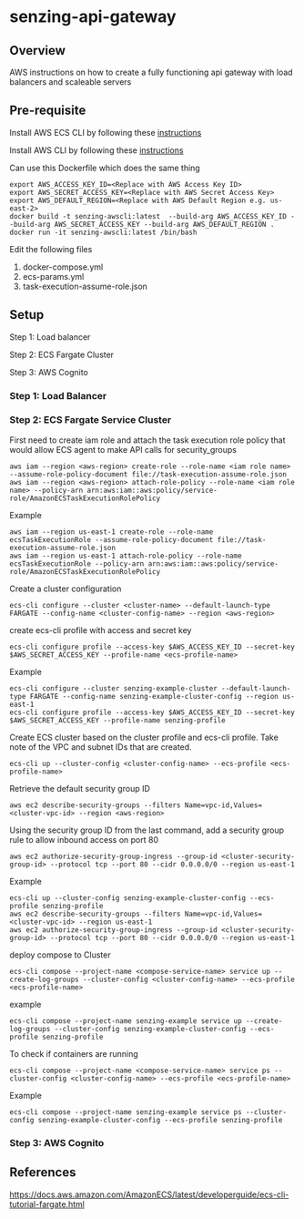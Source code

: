 # senzing-api-gateway

## Overview

AWS instructions on how to create a fully functioning api gateway with load balancers and scaleable servers

## Pre-requisite

Install AWS ECS CLI by following these [instructions](https://docs.aws.amazon.com/AmazonECS/latest/developerguide/ECS_CLI_installation.html)

Install AWS CLI by following these [instructions](https://docs.aws.amazon.com/cli/latest/userguide/install-cliv2-linux.html)

Can use this Dockerfile which does the same thing

```console
export AWS_ACCESS_KEY_ID=<Replace with AWS Access Key ID>
export AWS_SECRET_ACCESS_KEY=<Replace with AWS Secret Access Key>
export AWS_DEFAULT_REGION=<Replace with AWS Default Region e.g. us-east-2>
docker build -t senzing-awscli:latest  --build-arg AWS_ACCESS_KEY_ID --build-arg AWS_SECRET_ACCESS_KEY --build-arg AWS_DEFAULT_REGION .
docker run -it senzing-awscli:latest /bin/bash
```

Edit the following files
1. docker-compose.yml
1. ecs-params.yml
1. task-execution-assume-role.json

## Setup

Step 1: Load balancer

Step 2: ECS Fargate Cluster

Step 3: AWS Cognito

### Step 1: Load Balancer



### Step 2: ECS Fargate Service Cluster

First need to create iam role and attach the task execution role policy that would allow ECS agent to make API calls for security_groups

```console
aws iam --region <aws-region> create-role --role-name <iam role name> --assume-role-policy-document file://task-execution-assume-role.json
aws iam --region <aws-region> attach-role-policy --role-name <iam role name> --policy-arn arn:aws:iam::aws:policy/service-role/AmazonECSTaskExecutionRolePolicy
```

Example

```console
aws iam --region us-east-1 create-role --role-name ecsTaskExecutionRole --assume-role-policy-document file://task-execution-assume-role.json
aws iam --region us-east-1 attach-role-policy --role-name ecsTaskExecutionRole --policy-arn arn:aws:iam::aws:policy/service-role/AmazonECSTaskExecutionRolePolicy
```

Create a cluster configuration

```console
ecs-cli configure --cluster <cluster-name> --default-launch-type FARGATE --config-name <cluster-config-name> --region <aws-region>
```

create ecs-cli profile with access and secret key

```console
ecs-cli configure profile --access-key $AWS_ACCESS_KEY_ID --secret-key $AWS_SECRET_ACCESS_KEY --profile-name <ecs-profile-name>
```

Example

```console
ecs-cli configure --cluster senzing-example-cluster --default-launch-type FARGATE --config-name senzing-example-cluster-config --region us-east-1
ecs-cli configure profile --access-key $AWS_ACCESS_KEY_ID --secret-key $AWS_SECRET_ACCESS_KEY --profile-name senzing-profile
```

Create ECS cluster based on the cluster profile and ecs-cli profile. Take note of the VPC and subnet IDs that are created.

```console
ecs-cli up --cluster-config <cluster-config-name> --ecs-profile <ecs-profile-name>
```

Retrieve the default security group ID

```console
aws ec2 describe-security-groups --filters Name=vpc-id,Values=<cluster-vpc-id> --region <aws-region>
```

Using the security group ID from the last command, add a security group rule to allow inbound access on port 80

```console
aws ec2 authorize-security-group-ingress --group-id <cluster-security-group-id> --protocol tcp --port 80 --cidr 0.0.0.0/0 --region us-east-1
```

Example
```console
ecs-cli up --cluster-config senzing-example-cluster-config --ecs-profile senzing-profile
aws ec2 describe-security-groups --filters Name=vpc-id,Values=<cluster-vpc-id> --region us-east-1
aws ec2 authorize-security-group-ingress --group-id <cluster-security-group-id> --protocol tcp --port 80 --cidr 0.0.0.0/0 --region us-east-1
```

deploy compose to Cluster

```console
ecs-cli compose --project-name <compose-service-name> service up --create-log-groups --cluster-config <cluster-config-name> --ecs-profile <ecs-profile-name>
```

example

```console
ecs-cli compose --project-name senzing-example service up --create-log-groups --cluster-config senzing-example-cluster-config --ecs-profile senzing-profile
```

To check if containers are running

```console
ecs-cli compose --project-name <compose-service-name> service ps --cluster-config <cluster-config-name> --ecs-profile <ecs-profile-name>
```

Example

```console
ecs-cli compose --project-name senzing-example service ps --cluster-config senzing-example-cluster-config --ecs-profile senzing-profile
```

### Step 3: AWS Cognito



## References

https://docs.aws.amazon.com/AmazonECS/latest/developerguide/ecs-cli-tutorial-fargate.html
